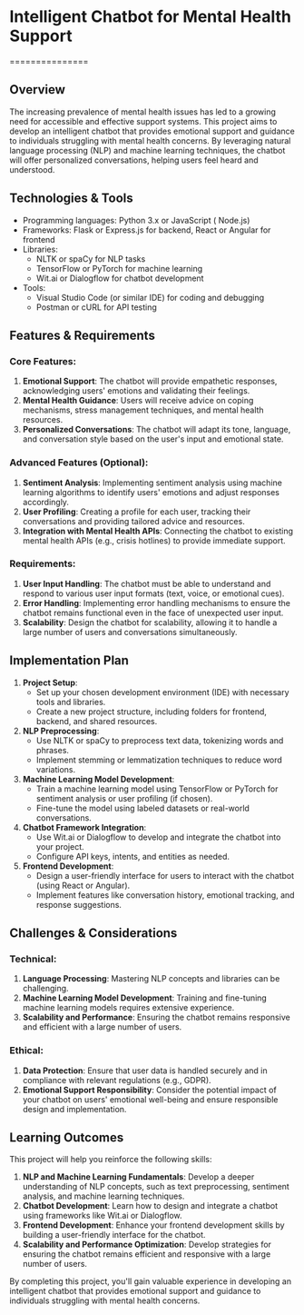 # Intelligent Chatbot for Mental Health Support
===============

## Overview
The increasing prevalence of mental health issues has led to a growing need for accessible and effective support systems. This project aims to develop an intelligent chatbot that provides emotional support and guidance to individuals struggling with mental health concerns. By leveraging natural language processing (NLP) and machine learning techniques, the chatbot will offer personalized conversations, helping users feel heard and understood.

## Technologies & Tools
- Programming languages: Python 3.x or JavaScript ( Node.js)
- Frameworks: Flask or Express.js for backend, React or Angular for frontend
- Libraries:
	+ NLTK or spaCy for NLP tasks
	+ TensorFlow or PyTorch for machine learning
	+ Wit.ai or Dialogflow for chatbot development
- Tools:
	+ Visual Studio Code (or similar IDE) for coding and debugging
	+ Postman or cURL for API testing

## Features & Requirements
### Core Features:

1. **Emotional Support**: The chatbot will provide empathetic responses, acknowledging users' emotions and validating their feelings.
2. **Mental Health Guidance**: Users will receive advice on coping mechanisms, stress management techniques, and mental health resources.
3. **Personalized Conversations**: The chatbot will adapt its tone, language, and conversation style based on the user's input and emotional state.

### Advanced Features (Optional):

1. **Sentiment Analysis**: Implementing sentiment analysis using machine learning algorithms to identify users' emotions and adjust responses accordingly.
2. **User Profiling**: Creating a profile for each user, tracking their conversations and providing tailored advice and resources.
3. **Integration with Mental Health APIs**: Connecting the chatbot to existing mental health APIs (e.g., crisis hotlines) to provide immediate support.

### Requirements:

1. **User Input Handling**: The chatbot must be able to understand and respond to various user input formats (text, voice, or emotional cues).
2. **Error Handling**: Implementing error handling mechanisms to ensure the chatbot remains functional even in the face of unexpected user input.
3. **Scalability**: Design the chatbot for scalability, allowing it to handle a large number of users and conversations simultaneously.

## Implementation Plan
1. **Project Setup**:
	* Set up your chosen development environment (IDE) with necessary tools and libraries.
	* Create a new project structure, including folders for frontend, backend, and shared resources.
2. **NLP Preprocessing**:
	* Use NLTK or spaCy to preprocess text data, tokenizing words and phrases.
	* Implement stemming or lemmatization techniques to reduce word variations.
3. **Machine Learning Model Development**:
	* Train a machine learning model using TensorFlow or PyTorch for sentiment analysis or user profiling (if chosen).
	* Fine-tune the model using labeled datasets or real-world conversations.
4. **Chatbot Framework Integration**:
	* Use Wit.ai or Dialogflow to develop and integrate the chatbot into your project.
	* Configure API keys, intents, and entities as needed.
5. **Frontend Development**:
	* Design a user-friendly interface for users to interact with the chatbot (using React or Angular).
	* Implement features like conversation history, emotional tracking, and response suggestions.

## Challenges & Considerations
### Technical:

1. **Language Processing**: Mastering NLP concepts and libraries can be challenging.
2. **Machine Learning Model Development**: Training and fine-tuning machine learning models requires extensive experience.
3. **Scalability and Performance**: Ensuring the chatbot remains responsive and efficient with a large number of users.

### Ethical:

1. **Data Protection**: Ensure that user data is handled securely and in compliance with relevant regulations (e.g., GDPR).
2. **Emotional Support Responsibility**: Consider the potential impact of your chatbot on users' emotional well-being and ensure responsible design and implementation.

## Learning Outcomes
This project will help you reinforce the following skills:

1. **NLP and Machine Learning Fundamentals**: Develop a deeper understanding of NLP concepts, such as text preprocessing, sentiment analysis, and machine learning techniques.
2. **Chatbot Development**: Learn how to design and integrate a chatbot using frameworks like Wit.ai or Dialogflow.
3. **Frontend Development**: Enhance your frontend development skills by building a user-friendly interface for the chatbot.
4. **Scalability and Performance Optimization**: Develop strategies for ensuring the chatbot remains efficient and responsive with a large number of users.

By completing this project, you'll gain valuable experience in developing an intelligent chatbot that provides emotional support and guidance to individuals struggling with mental health concerns.
